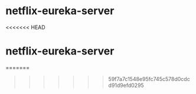 # netflix-eureka-server
<<<<<<< HEAD
# netflix-eureka-server
=======
>>>>>>> 59f7a7c1548e95fc745c578d0cdcd91d9efd0295
